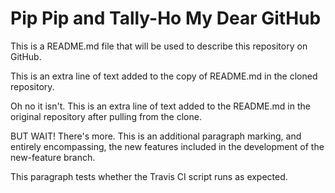 # Pip Pip and Tally-Ho My Dear GitHub

This is a README.md file that will be used to describe this 
repository on GitHub.

This is an extra line of text added to the copy 
of README.md in the cloned repository.

Oh no it isn't. This is an extra line of text added to the 
README.md in the original repository after pulling from 
the clone.

BUT WAIT! There's more. This is an additional paragraph 
marking, and entirely encompassing, the new features 
included in the development of the new-feature branch.

This paragraph tests whether the Travis CI script runs 
as expected.

